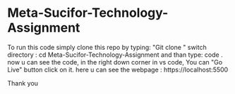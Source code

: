 # Meta-Sucifor-Technology-Assignment

To run this code simply clone this repo by typing: "Git clone "
switch directory : cd Meta-Sucifor-Technology-Assignment
and than type: code .
now u can see the code, in the right down corner in vs code, You can "Go Live" button click on it.
here u can see the webpage : https://localhost:5500

Thank you
